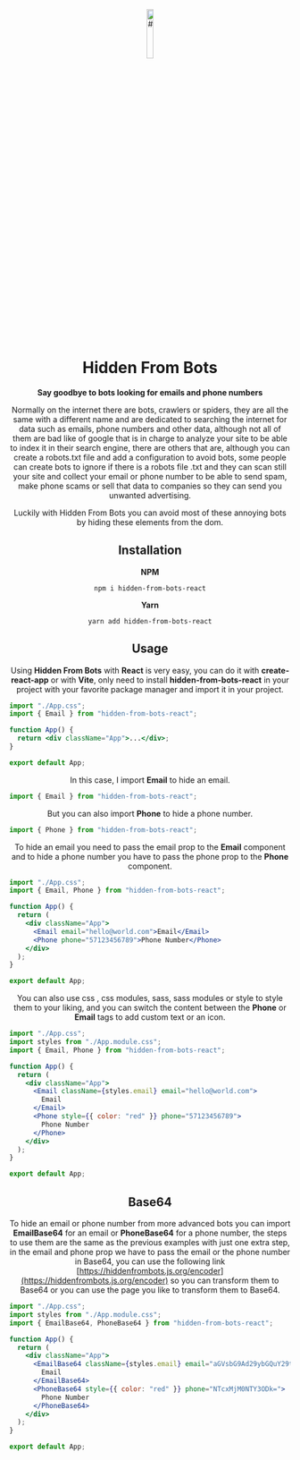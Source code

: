 <div align="center">
   <img width="15%" src="https://hiddenfrombots.vercel.app/assets/images/bot.png" alt="#">
   <h1>Hidden From Bots</h1
      
**Say goodbye to bots looking for emails and phone numbers**
      
   <p>Normally on the internet there are bots, crawlers or spiders, they are all the same with a different name and are dedicated to searching the internet for data such as emails, phone numbers and other data, although not all of them are bad like of google that is in charge to analyze your site to be able to index it in their search engine, there are others that are, although you can create a robots.txt file and add a configuration to avoid bots, some people can create bots to ignore if there is a robots file .txt and they can scan still your site and collect your email or phone number to be able to send spam, make phone scams or sell that data to companies so they can send you unwanted advertising.</p>

   <p>Luckily with Hidden From Bots you can avoid most of these annoying bots by hiding these elements from the dom.</p>
</div>

<div align="center">
   <h2>Installation</h2>
   
   **NPM**
   
   ```console
   npm i hidden-from-bots-react
   ```
   **Yarn**
   
   ```console
   yarn add hidden-from-bots-react
   ```
</div>

<div align="center">
   <h2>Usage</h2>
   
Using **Hidden From Bots** with **React** is very easy, you can do it with **create-react-app** or with **Vite**, only need to install **hidden-from-bots-react** in your project with your favorite package manager and import it in your project.
</div>

```jsx
import "./App.css";
import { Email } from "hidden-from-bots-react";

function App() {
  return <div className="App">...</div>;
}

export default App;
```

<div align="center">
   
In this case, I import **Email** to hide an email.
</div>

```js
import { Email } from "hidden-from-bots-react";
```

<div align="center">
   
But you can also import **Phone** to hide a phone number.
</div>

```js
import { Phone } from "hidden-from-bots-react";
```

<div align="center">
   
To hide an email you need to pass the email prop to the **Email** component and to hide a phone number you have to pass the phone prop to the **Phone** component.
</div>

```jsx
import "./App.css";
import { Email, Phone } from "hidden-from-bots-react";

function App() {
  return (
    <div className="App">
      <Email email="hello@world.com">Email</Email>
      <Phone phone="57123456789">Phone Number</Phone>
    </div>
  );
}

export default App;
```

<div align="center">
   
You can also use css , css modules, sass, sass modules or style to style them to your liking, and you can switch the content between the **Phone** or **Email** tags to add custom text or an icon.
</div>

```jsx
import "./App.css";
import styles from "./App.module.css";
import { Email, Phone } from "hidden-from-bots-react";

function App() {
  return (
    <div className="App">
      <Email className={styles.email} email="hello@world.com">
        Email
      </Email>
      <Phone style={{ color: "red" }} phone="57123456789">
        Phone Number
      </Phone>
    </div>
  );
}

export default App;
```

<div align="center">
   <h2>Base64</h2>
   
To hide an email or phone number from more advanced bots you can import **EmailBase64** for an email or **PhoneBase64** for a phone number, the steps to use them are the same as the previous examples with just one extra step, in the email and phone prop we have to pass the email or the phone number in Base64, you can use the following link [https://hiddenfrombots.js.org/encoder](https://hiddenfrombots.js.org/encoder) so you can transform them to Base64 or you can use the page you like to transform them to Base64.
</div>

```jsx
import "./App.css";
import styles from "./App.module.css";
import { EmailBase64, PhoneBase64 } from "hidden-from-bots-react";

function App() {
  return (
    <div className="App">
      <EmailBase64 className={styles.email} email="aGVsbG9Ad29ybGQuY29t">
        Email
      </EmailBase64>
      <PhoneBase64 style={{ color: "red" }} phone="NTcxMjM0NTY3ODk=">
        Phone Number
      </PhoneBase64>
    </div>
  );
}

export default App;
```
